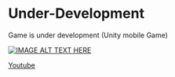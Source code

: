 # Under-Development
Game is under development (Unity mobile Game)

[![IMAGE ALT TEXT HERE](https://img.youtube.com/vi/N0nJoYLQqbU/0.jpg)](https://www.youtube.com/watch?v=N0nJoYLQqbU)

[Youtube](https://www.youtube.com/watch?v=N0nJoYLQqbU)
